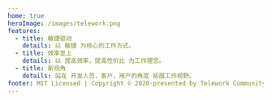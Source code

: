 ```yaml
---
home: true
heroImage: /images/telework.png
features:
  - title: 敏捷驱动
    details: 以 敏捷 为核心的工作方式。
  - title: 效率至上
    details: 以 提高效率，提高性价比 为工作理念。
  - title: 新视角
    details: 站在 开发人员，客户，用户的角度 拓展工作视野。
footer: MIT Licensed | Copyright © 2020-presented by Telework Community
---
```


<RoleLinks/>